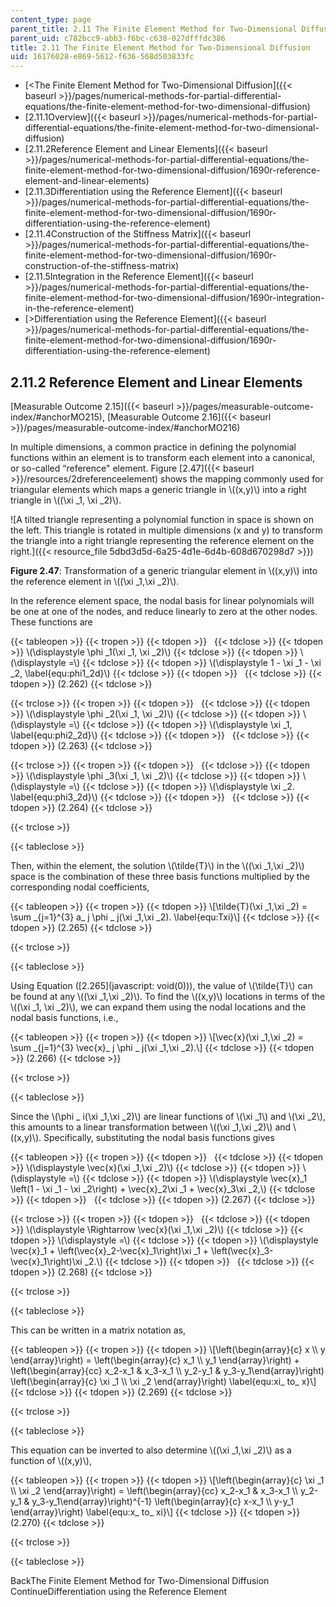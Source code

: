 ```yaml
---
content_type: page
parent_title: 2.11 The Finite Element Method for Two-Dimensional Diffusion
parent_uid: c782bcc9-abb3-f6bc-c638-027dfffdc386
title: 2.11 The Finite Element Method for Two-Dimensional Diffusion
uid: 16176028-e869-5612-f636-568d503833fc
---
```


*   [\<The Finite Element Method for Two-Dimensional Diffusion]({{< baseurl >}}/pages/numerical-methods-for-partial-differential-equations/the-finite-element-method-for-two-dimensional-diffusion)
*   [2.11.1Overview]({{< baseurl >}}/pages/numerical-methods-for-partial-differential-equations/the-finite-element-method-for-two-dimensional-diffusion)
*   [2.11.2Reference Element and Linear Elements]({{< baseurl >}}/pages/numerical-methods-for-partial-differential-equations/the-finite-element-method-for-two-dimensional-diffusion/1690r-reference-element-and-linear-elements)
*   [2.11.3Differentiation using the Reference Element]({{< baseurl >}}/pages/numerical-methods-for-partial-differential-equations/the-finite-element-method-for-two-dimensional-diffusion/1690r-differentiation-using-the-reference-element)
*   [2.11.4Construction of the Stiffness Matrix]({{< baseurl >}}/pages/numerical-methods-for-partial-differential-equations/the-finite-element-method-for-two-dimensional-diffusion/1690r-construction-of-the-stiffness-matrix)
*   [2.11.5Integration in the Reference Element]({{< baseurl >}}/pages/numerical-methods-for-partial-differential-equations/the-finite-element-method-for-two-dimensional-diffusion/1690r-integration-in-the-reference-element)
*   [\>Differentiation using the Reference Element]({{< baseurl >}}/pages/numerical-methods-for-partial-differential-equations/the-finite-element-method-for-two-dimensional-diffusion/1690r-differentiation-using-the-reference-element)

2.11.2 Reference Element and Linear Elements
--------------------------------------------

[Measurable Outcome 2.15]({{< baseurl >}}/pages/measurable-outcome-index/#anchorMO215), [Measurable Outcome 2.16]({{< baseurl >}}/pages/measurable-outcome-index/#anchorMO216)

In multiple dimensions, a common practice in defining the polynomial functions within an element is to transform each element into a canonical, or so-called “reference" element. Figure [2.47]({{< baseurl >}}/resources/2dreferenceelement) shows the mapping commonly used for triangular elements which maps a generic triangle in \\((x,y)\\) into a right triangle in \\((\\xi \_1, \\xi \_2)\\).

![A tilted triangle representing a polynomial function in space is shown on the left.  This triangle is rotated in multiple dimensions (x and y) to transform the triangle into a right triangle representing the reference element on the right.]({{< resource_file 5dbd3d5d-6a25-4d1e-6d4b-608d670298d7 >}})

**Figure 2.47**: Transformation of a generic triangular element in \\((x,y)\\) into the reference element in \\((\\xi \_1,\\xi \_2)\\).

In the reference element space, the nodal basis for linear polynomials will be one at one of the nodes, and reduce linearly to zero at the other nodes. These functions are

{{< tableopen >}}
{{< tropen >}}
{{< tdopen >}}
 
{{< tdclose >}}
{{< tdopen >}}
\\(\\displaystyle \\phi \_1(\\xi \_1, \\xi \_2)\\)
{{< tdclose >}}
{{< tdopen >}}
\\(\\displaystyle =\\)
{{< tdclose >}}
{{< tdopen >}}
\\(\\displaystyle 1 - \\xi \_1 - \\xi \_2, \\label{equ:phi1\_2d}\\)
{{< tdclose >}}
{{< tdopen >}}
 
{{< tdclose >}}
{{< tdopen >}}
(2.262)
{{< tdclose >}}

{{< trclose >}}
{{< tropen >}}
{{< tdopen >}}
 
{{< tdclose >}}
{{< tdopen >}}
\\(\\displaystyle \\phi \_2(\\xi \_1, \\xi \_2)\\)
{{< tdclose >}}
{{< tdopen >}}
\\(\\displaystyle =\\)
{{< tdclose >}}
{{< tdopen >}}
\\(\\displaystyle \\xi \_1, \\label{equ:phi2\_2d}\\)
{{< tdclose >}}
{{< tdopen >}}
 
{{< tdclose >}}
{{< tdopen >}}
(2.263)
{{< tdclose >}}

{{< trclose >}}
{{< tropen >}}
{{< tdopen >}}
 
{{< tdclose >}}
{{< tdopen >}}
\\(\\displaystyle \\phi \_3(\\xi \_1, \\xi \_2)\\)
{{< tdclose >}}
{{< tdopen >}}
\\(\\displaystyle =\\)
{{< tdclose >}}
{{< tdopen >}}
\\(\\displaystyle \\xi \_2. \\label{equ:phi3\_2d}\\)
{{< tdclose >}}
{{< tdopen >}}
 
{{< tdclose >}}
{{< tdopen >}}
(2.264)
{{< tdclose >}}

{{< trclose >}}

{{< tableclose >}}

Then, within the element, the solution \\(\\tilde{T}\\) in the \\((\\xi \_1,\\xi \_2)\\) space is the combination of these three basis functions multiplied by the corresponding nodal coefficients,

{{< tableopen >}}
{{< tropen >}}
{{< tdopen >}}
\\\[\\tilde{T}(\\xi \_1,\\xi \_2) = \\sum \_{j=1}^{3} a\_ j \\phi \_ j(\\xi \_1,\\xi \_2). \\label{equ:Txi}\\\]
{{< tdclose >}}
{{< tdopen >}}
(2.265)
{{< tdclose >}}

{{< trclose >}}

{{< tableclose >}}

Using Equation ([2.265](javascript: void(0))), the value of \\(\\tilde{T}\\) can be found at any \\((\\xi \_1,\\xi \_2)\\). To find the \\((x,y)\\) locations in terms of the \\((\\xi \_1, \\xi \_2)\\), we can expand them using the nodal locations and the nodal basis functions, i.e.,

{{< tableopen >}}
{{< tropen >}}
{{< tdopen >}}
\\\[\\vec{x}(\\xi \_1,\\xi \_2) = \\sum \_{j=1}^{3} \\vec{x}\_ j \\phi \_ j(\\xi \_1,\\xi \_2).\\\]
{{< tdclose >}}
{{< tdopen >}}
(2.266)
{{< tdclose >}}

{{< trclose >}}

{{< tableclose >}}

Since the \\(\\phi \_ i(\\xi \_1,\\xi \_2)\\) are linear functions of \\(\\xi \_1\\) and \\(\\xi \_2\\), this amounts to a linear transformation between \\((\\xi \_1,\\xi \_2)\\) and \\((x,y)\\). Specifically, substituting the nodal basis functions gives

{{< tableopen >}}
{{< tropen >}}
{{< tdopen >}}
 
{{< tdclose >}}
{{< tdopen >}}
\\(\\displaystyle \\vec{x}(\\xi \_1,\\xi \_2)\\)
{{< tdclose >}}
{{< tdopen >}}
\\(\\displaystyle =\\)
{{< tdclose >}}
{{< tdopen >}}
\\(\\displaystyle \\vec{x}\_1 \\left(1 - \\xi \_1 - \\xi \_2\\right) + \\vec{x}\_2\\xi \_1 + \\vec{x}\_3\\xi \_2,\\)
{{< tdclose >}}
{{< tdopen >}}
 
{{< tdclose >}}
{{< tdopen >}}
(2.267)
{{< tdclose >}}

{{< trclose >}}
{{< tropen >}}
{{< tdopen >}}
 
{{< tdclose >}}
{{< tdopen >}}
\\(\\displaystyle \\Rightarrow \\vec{x}(\\xi \_1,\\xi \_2)\\)
{{< tdclose >}}
{{< tdopen >}}
\\(\\displaystyle =\\)
{{< tdclose >}}
{{< tdopen >}}
\\(\\displaystyle \\vec{x}\_1 + \\left(\\vec{x}\_2-\\vec{x}\_1\\right)\\xi \_1 + \\left(\\vec{x}\_3-\\vec{x}\_1\\right)\\xi \_2.\\)
{{< tdclose >}}
{{< tdopen >}}
 
{{< tdclose >}}
{{< tdopen >}}
(2.268)
{{< tdclose >}}

{{< trclose >}}

{{< tableclose >}}

This can be written in a matrix notation as,

{{< tableopen >}}
{{< tropen >}}
{{< tdopen >}}
\\\[\\left(\\begin{array}{c} x \\\\ y \\end{array}\\right) = \\left(\\begin{array}{c} x\_1 \\\\ y\_1 \\end{array}\\right) + \\left(\\begin{array}{cc} x\_2-x\_1 & x\_3-x\_1 \\\\ y\_2-y\_1 & y\_3-y\_1\\end{array}\\right) \\left(\\begin{array}{c} \\xi \_1 \\\\ \\xi \_2 \\end{array}\\right) \\label{equ:xi\_ to\_ x}\\\]
{{< tdclose >}}
{{< tdopen >}}
(2.269)
{{< tdclose >}}

{{< trclose >}}

{{< tableclose >}}

This equation can be inverted to also determine \\((\\xi \_1,\\xi \_2)\\) as a function of \\((x,y)\\),

{{< tableopen >}}
{{< tropen >}}
{{< tdopen >}}
\\\[\\left(\\begin{array}{c} \\xi \_1 \\\\ \\xi \_2 \\end{array}\\right) = \\left(\\begin{array}{cc} x\_2-x\_1 & x\_3-x\_1 \\\\ y\_2-y\_1 & y\_3-y\_1\\end{array}\\right)^{-1} \\left(\\begin{array}{c} x-x\_1 \\\\ y-y\_1 \\end{array}\\right) \\label{equ:x\_ to\_ xi}\\\]
{{< tdclose >}}
{{< tdopen >}}
(2.270)
{{< tdclose >}}

{{< trclose >}}

{{< tableclose >}}

BackThe Finite Element Method for Two-Dimensional Diffusion ContinueDifferentiation using the Reference Element